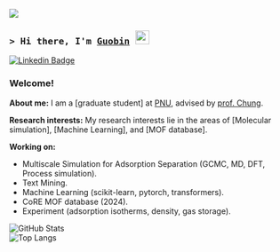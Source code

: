 ![](https://komarev.com/ghpvc/?username=sxm13)
### <samp>&gt; Hi there, I'm [Guobin](https://sxm13.github.io/GuobinZhao.github.io/) <img src="https://media.giphy.com/media/hvRJCLFzcasrR4ia7z/giphy.gif" width="25"> </samp>

[![Linkedin Badge](https://img.shields.io/badge/-LinkedIn-0e76a8?style=flat-square&logo=Linkedin&logoColor=white)](https://www.linkedin.com/in/guobin-zhao-427818256/)

### Welcome! &nbsp;

**About me:** I am a [graduate student] at [PNU](https://pusan.ac.kr/kor/Main.do), advised by [prof. Chung](https://sites.google.com/view/mtap-lab/people/professor?authuser=0). 

**Research interests:** My research interests lie in the areas of [Molecular simulation], [Machine Learning], and [MOF database].      

                          
**Working on:** 
* Multiscale Simulation for Adsorption Separation (GCMC, MD, DFT, Process simulation).
* Text Mining.
* Machine Learning (scikit-learn, pytorch, transformers).
* CoRE MOF database (2024).                                     
* Experiment (adsorption isotherms, density, gas storage).                                                            
                       
![GitHub Stats](https://github-readme-stats.vercel.app/api?username=sxm13&show_icons=true&theme=radical)  
![Top Langs](https://github-readme-stats.vercel.app/api/top-langs/?username=sxm13&hide=java,html,css&theme=dracula)
